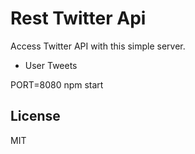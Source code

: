 Rest Twitter Api
==================================


Access Twitter API with this simple server.

- User Tweets

PORT=8080 npm start

License
-------

MIT
